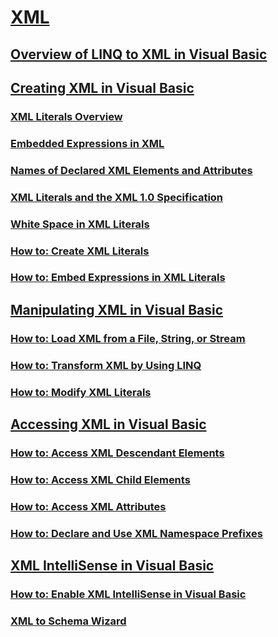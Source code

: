 # [XML](index.md)
## [Overview of LINQ to XML in Visual Basic](overview-of-linq-to-xml.md)
## [Creating XML in Visual Basic](creating-xml.md)
### [XML Literals Overview](xml-literals-overview.md)
### [Embedded Expressions in XML](embedded-expressions-in-xml.md)
### [Names of Declared XML Elements and Attributes](names-of-declared-xml-elements-and-attributes.md)
### [XML Literals and the XML 1.0 Specification](xml-literals-and-the-xml-1-0-specification.md)
### [White Space in XML Literals](white-space-in-xml-literals.md)
### [How to: Create XML Literals](how-to-create-xml-literals.md)
### [How to: Embed Expressions in XML Literals](how-to-embed-expressions-in-xml-literals.md)
## [Manipulating XML in Visual Basic](manipulating-xml.md)
### [How to: Load XML from a File, String, or Stream](how-to-load-xml-from-a-file-string-or-stream.md)
### [How to: Transform XML by Using LINQ](how-to-transform-xml-by-using-linq.md)
### [How to: Modify XML Literals](how-to-modify-xml-literals.md)
## [Accessing XML in Visual Basic](accessing-xml.md)
### [How to: Access XML Descendant Elements](how-to-access-xml-descendant-elements.md)
### [How to: Access XML Child Elements](how-to-access-xml-child-elements.md)
### [How to: Access XML Attributes](how-to-access-xml-attributes.md)
### [How to: Declare and Use XML Namespace Prefixes](how-to-declare-and-use-xml-namespace-prefixes.md)
## [XML IntelliSense in Visual Basic](xml-intellisense.md)
### [How to: Enable XML IntelliSense in Visual Basic](how-to-enable-xml-intellisense.md)
### [XML to Schema Wizard](xml-to-schema-wizard.md)
